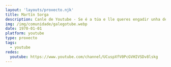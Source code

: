 ```yaml
---
layout: 'layouts/proxecto.njk'
title: Martín Sorga
description: Canle de Youtube - Se é a túa e lle queres engadir unha descripción e etiquetas, ponte en contacto con nós.
img: /img/comunidade/galegotube.webp
date: 1970-01-01
platform: youtube
type: proxecto
tags:
  - youtube
redes:
  youtube: https://www.youtube.com/channel/UCuspXfV0PcGVHIVSDv8lskg
---
```


